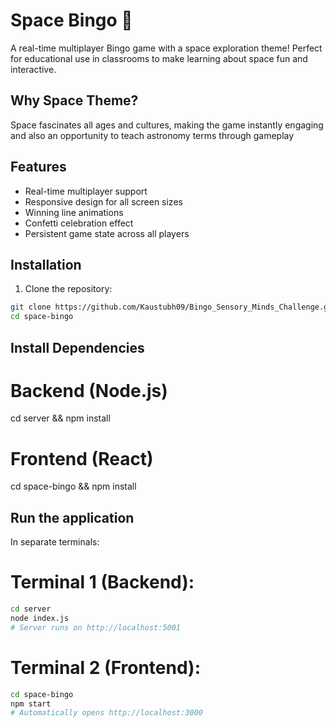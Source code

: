 # Space Bingo 🚀

A real-time multiplayer Bingo game with a space exploration theme! Perfect for educational use in classrooms to make learning about space fun and interactive.

## Why Space Theme?

Space fascinates all ages and cultures, making the game instantly engaging and also an opportunity to teach astronomy terms through gameplay


## Features
- Real-time multiplayer support
- Responsive design for all screen sizes
- Winning line animations
- Confetti celebration effect
- Persistent game state across all players

## Installation

1. Clone the repository:
```bash
git clone https://github.com/Kaustubh09/Bingo_Sensory_Minds_Challenge.git
cd space-bingo
```

## Install Dependencies

# Backend (Node.js)
cd server && npm install

# Frontend (React)
cd space-bingo && npm install


## Run the application

In separate terminals:

# Terminal 1 (Backend):
```bash
cd server
node index.js
# Server runs on http://localhost:5001
```

# Terminal 2 (Frontend):

```bash
cd space-bingo
npm start
# Automatically opens http://localhost:3000
```

